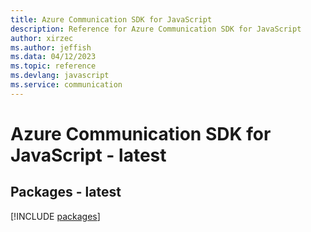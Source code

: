 ```yaml
---
title: Azure Communication SDK for JavaScript
description: Reference for Azure Communication SDK for JavaScript
author: xirzec
ms.author: jeffish
ms.data: 04/12/2023
ms.topic: reference
ms.devlang: javascript
ms.service: communication
---
```

# Azure Communication SDK for JavaScript - latest
## Packages - latest
[!INCLUDE [packages](communication-index.md)]